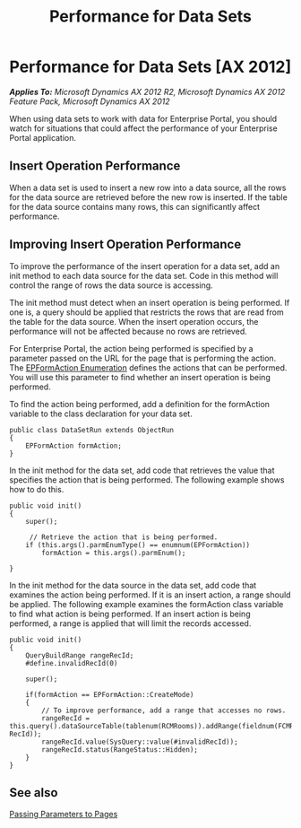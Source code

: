 ﻿---
title: Performance for Data Sets
TOCTitle: Performance for Data Sets
ms:assetid: 53699483-d8b3-43c9-b181-3267384bc81c
ms:mtpsurl: https://msdn.microsoft.com/en-us/library/Cc570815(v=AX.60)
ms:contentKeyID: 35245330
ms.date: 11/07/2012
mtps_version: v=AX.60
---

# Performance for Data Sets [AX 2012]


_**Applies To:** Microsoft Dynamics AX 2012 R2, Microsoft Dynamics AX 2012 Feature Pack, Microsoft Dynamics AX 2012_

When using data sets to work with data for Enterprise Portal, you should watch for situations that could affect the performance of your Enterprise Portal application.

## Insert Operation Performance

When a data set is used to insert a new row into a data source, all the rows for the data source are retrieved before the new row is inserted. If the table for the data source contains many rows, this can significantly affect performance.

## Improving Insert Operation Performance

To improve the performance of the insert operation for a data set, add an init method to each data source for the data set. Code in this method will control the range of rows the data source is accessing.

The init method must detect when an insert operation is being performed. If one is, a query should be applied that restricts the rows that are read from the table for the data source. When the insert operation occurs, the performance will not be affected because no rows are retrieved.

For Enterprise Portal, the action being performed is specified by a parameter passed on the URL for the page that is performing the action. The [EPFormAction Enumeration](https://msdn.microsoft.com/en-us/library/gg864534\(v=ax.60\)) defines the actions that can be performed. You will use this parameter to find whether an insert operation is being performed.

To find the action being performed, add a definition for the formAction variable to the class declaration for your data set.

    public class DataSetRun extends ObjectRun
    {
        EPFormAction formAction;
    }

In the init method for the data set, add code that retrieves the value that specifies the action that is being performed. The following example shows how to do this.

    public void init()
    {
        super();
        
         // Retrieve the action that is being performed.
        if (this.args().parmEnumType() == enumnum(EPFormAction))
            formAction = this.args().parmEnum();
        
    }

In the init method for the data source in the data set, add code that examines the action being performed. If it is an insert action, a range should be applied. The following example examines the formAction class variable to find what action is being performed. If an insert action is being performed, a range is applied that will limit the records accessed.

    public void init()
    {
        QueryBuildRange rangeRecId;
        #define.invalidRecId(0)
    
        super();
    
        if(formAction == EPFormAction::CreateMode)
        {
            // To improve performance, add a range that accesses no rows.
            rangeRecId = this.query().dataSourceTable(tablenum(RCMRooms)).addRange(fieldnum(FCMRooms, RecId));
            rangeRecId.value(SysQuery::value(#invalidRecId));
            rangeRecId.status(RangeStatus::Hidden);
        }
    }

## See also

[Passing Parameters to Pages](passing-parameters-to-pages.md)

